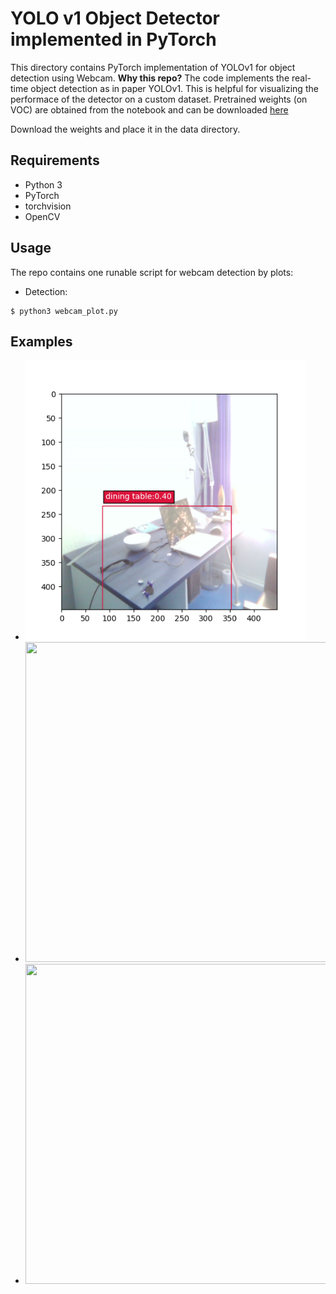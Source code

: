 # YOLO v1 Object Detector implemented in PyTorch
This directory contains PyTorch implementation of YOLOv1 for object detection using Webcam.
__Why this repo?__ The code implements the real-time object detection as in paper YOLOv1. This is helpful for visualizing the performace of the detector on a custom dataset. Pretrained weights (on VOC) are obtained from the notebook and can be downloaded [here](https://drive.google.com/file/d/10BOPY6z9PCRUYvu3csjp6_cweTrZqptk/view?usp=sharing)

Download the weights and place it in the data directory.
## Requirements
- Python 3
- PyTorch
- torchvision
- OpenCV

## Usage
The repo contains one runable script for webcam detection by plots:
- Detection:
```
$ python3 webcam_plot.py
```

## Examples
- <img src="https://github.com/godwinrayanc/YOLOv1-Pytorch/blob/a2042adc5ac0fcb4c0eebf6501bf91694451816f/pytorch-yolov1-webcam/predictions/dining.png" width="448" height="448">

- <img src="https://github.com/mmalotin/pytorch-yolov3/blob/master/predictions/traffic_prediction.jpg?raw=true" width="512" height="512">

- <img src="https://github.com/mmalotin/pytorch-yolov3/blob/master/predictions/dog_prediction.jpg?raw=true" width="612" height="512">
